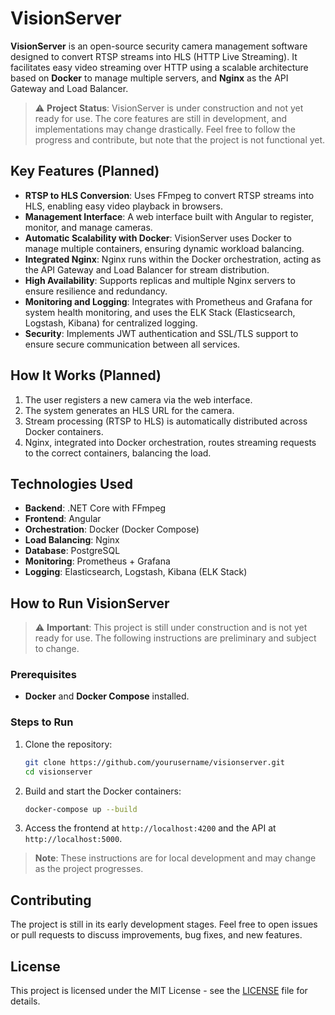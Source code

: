 
# VisionServer

**VisionServer** is an open-source security camera management software designed to convert RTSP streams into HLS (HTTP Live Streaming). It facilitates easy video streaming over HTTP using a scalable architecture based on **Docker** to manage multiple servers, and **Nginx** as the API Gateway and Load Balancer.

> ⚠️ **Project Status**: VisionServer is under construction and not yet ready for use. The core features are still in development, and implementations may change drastically. Feel free to follow the progress and contribute, but note that the project is not functional yet.

## Key Features (Planned)

- **RTSP to HLS Conversion**: Uses FFmpeg to convert RTSP streams into HLS, enabling easy video playback in browsers.
- **Management Interface**: A web interface built with Angular to register, monitor, and manage cameras.
- **Automatic Scalability with Docker**: VisionServer uses Docker to manage multiple containers, ensuring dynamic workload balancing.
- **Integrated Nginx**: Nginx runs within the Docker orchestration, acting as the API Gateway and Load Balancer for stream distribution.
- **High Availability**: Supports replicas and multiple Nginx servers to ensure resilience and redundancy.
- **Monitoring and Logging**: Integrates with Prometheus and Grafana for system health monitoring, and uses the ELK Stack (Elasticsearch, Logstash, Kibana) for centralized logging.
- **Security**: Implements JWT authentication and SSL/TLS support to ensure secure communication between all services.

## How It Works (Planned)

1. The user registers a new camera via the web interface.
2. The system generates an HLS URL for the camera.
3. Stream processing (RTSP to HLS) is automatically distributed across Docker containers.
4. Nginx, integrated into Docker orchestration, routes streaming requests to the correct containers, balancing the load.

## Technologies Used

- **Backend**: .NET Core with FFmpeg
- **Frontend**: Angular
- **Orchestration**: Docker (Docker Compose)
- **Load Balancing**: Nginx
- **Database**: PostgreSQL
- **Monitoring**: Prometheus + Grafana
- **Logging**: Elasticsearch, Logstash, Kibana (ELK Stack)

## How to Run VisionServer

> ⚠️ **Important**: This project is still under construction and is not yet ready for use. The following instructions are preliminary and subject to change.

### Prerequisites

- **Docker** and **Docker Compose** installed.

### Steps to Run

1. Clone the repository:
   ```bash
   git clone https://github.com/yourusername/visionserver.git
   cd visionserver
   ```

2. Build and start the Docker containers:
   ```bash
   docker-compose up --build
   ```

3. Access the frontend at `http://localhost:4200` and the API at `http://localhost:5000`.

> **Note**: These instructions are for local development and may change as the project progresses.

## Contributing

The project is still in its early development stages. Feel free to open issues or pull requests to discuss improvements, bug fixes, and new features.

## License

This project is licensed under the MIT License - see the [LICENSE](LICENSE) file for details.
